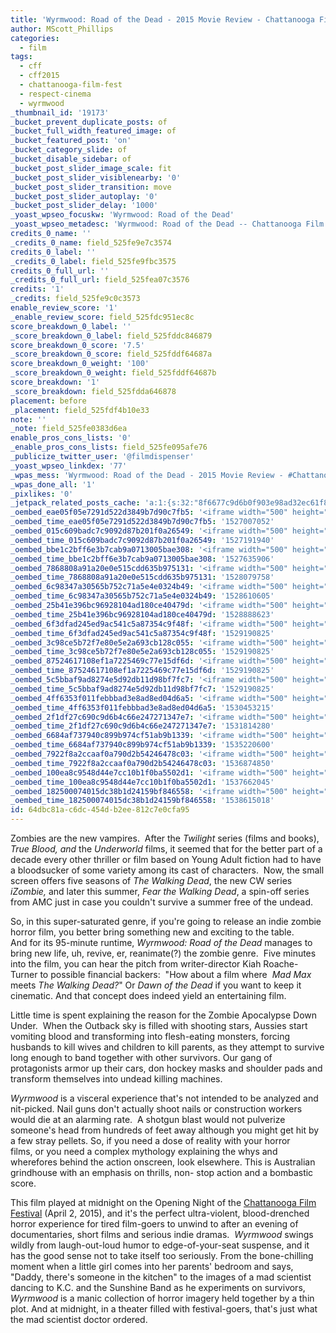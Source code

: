 ```yaml
---
title: 'Wyrmwood: Road of the Dead - 2015 Movie Review - Chattanooga Film Festival - Film Dispenser'
author: MScott_Phillips
categories:
  - film
tags:
  - cff
  - cff2015
  - chattanooga-film-fest
  - respect-cinema
  - wyrmwood
_thumbnail_id: '19173'
_bucket_prevent_duplicate_posts: of
_bucket_full_width_featured_image: of
_bucket_featured_post: 'on'
_bucket_category_slide: of
_bucket_disable_sidebar: of
_bucket_post_slider_image_scale: fit
_bucket_post_slider_visiblenearby: '0'
_bucket_post_slider_transition: move
_bucket_post_slider_autoplay: '0'
_bucket_post_slider_delay: '1000'
_yoast_wpseo_focuskw: 'Wyrmwood: Road of the Dead'
_yoast_wpseo_metadesc: 'Wyrmwood: Road of the Dead -- Chattanooga Film Festival (2015)'
credits_0_name: ''
_credits_0_name: field_525fe9e7c3574
credits_0_label: ''
_credits_0_label: field_525fe9fbc3575
credits_0_full_url: ''
_credits_0_full_url: field_525fea07c3576
credits: '1'
_credits: field_525fe9c0c3573
enable_review_score: '1'
_enable_review_score: field_525fdc951ec8c
score_breakdown_0_label: ''
_score_breakdown_0_label: field_525fddc846879
score_breakdown_0_score: '7.5'
_score_breakdown_0_score: field_525fddf64687a
score_breakdown_0_weight: '100'
_score_breakdown_0_weight: field_525fddf64687b
score_breakdown: '1'
_score_breakdown: field_525fdda646878
placement: before
_placement: field_525fdf4b10e33
note: ''
_note: field_525fe0383d6ea
enable_pros_cons_lists: '0'
_enable_pros_cons_lists: field_525fe095afe76
_publicize_twitter_user: '@filmdispenser'
_yoast_wpseo_linkdex: '77'
_wpas_mess: 'Wyrmwood: Road of the Dead - 2015 Movie Review - #Chattanooga Film Festival http://wp.me/p4iufG-4Zq @chattfilmfest #CFF2015 #RespectCinema'
_wpas_done_all: '1'
_pixlikes: '0'
_jetpack_related_posts_cache: 'a:1:{s:32:"8f6677c9d6b0f903e98ad32ec61f8deb";a:2:{s:7:"expires";i:1522613834;s:7:"payload";a:3:{i:0;a:1:{s:2:"id";i:18837;}i:1;a:1:{s:2:"id";i:26787;}i:2;a:1:{s:2:"id";i:18834;}}}}'
_oembed_eae05f05e7291d522d3849b7d90c7fb5: '<iframe width="500" height="281" src="https://www.youtube.com/embed/9teNKmm9R3k?start=3&feature=oembed" frameborder="0" allow="autoplay; encrypted-media" allowfullscreen></iframe>'
_oembed_time_eae05f05e7291d522d3849b7d90c7fb5: '1527007052'
_oembed_015c609badc7c9092d87b201f0a26549: '<iframe width="500" height="281" src="https://www.youtube.com/embed/dkhBDhQ4OxM?feature=oembed" frameborder="0" allow="autoplay; encrypted-media" allowfullscreen></iframe>'
_oembed_time_015c609badc7c9092d87b201f0a26549: '1527191940'
_oembed_bbe1c2bff6e3b7cab9a0713005bae308: '<iframe width="500" height="281" src="https://www.youtube.com/embed/_DTbx7c7ez8?feature=oembed" frameborder="0" allow="autoplay; encrypted-media" allowfullscreen></iframe>'
_oembed_time_bbe1c2bff6e3b7cab9a0713005bae308: '1527635906'
_oembed_7868808a91a20e0e515cdd635b975131: '<iframe width="500" height="281" src="https://www.youtube.com/embed/PEZ2r1YGKSA?feature=oembed" frameborder="0" allow="autoplay; encrypted-media" allowfullscreen></iframe>'
_oembed_time_7868808a91a20e0e515cdd635b975131: '1528079758'
_oembed_6c98347a30565b752c71a5e4e0324b49: '<iframe width="500" height="281" src="https://www.youtube.com/embed/FhwktRDG_aQ?feature=oembed" frameborder="0" allow="autoplay; encrypted-media" allowfullscreen></iframe>'
_oembed_time_6c98347a30565b752c71a5e4e0324b49: '1528610605'
_oembed_25b41e396bc96928104ad180ce40479d: '<iframe width="500" height="281" src="https://www.youtube.com/embed/MFWF9dU5Zc0?feature=oembed" frameborder="0" allow="autoplay; encrypted-media" allowfullscreen></iframe>'
_oembed_time_25b41e396bc96928104ad180ce40479d: '1528888623'
_oembed_6f3dfad245ed9ac541c5a87354c9f48f: '<iframe width="500" height="281" src="https://www.youtube.com/embed/rTMINaybeyE?feature=oembed" frameborder="0" allow="autoplay; encrypted-media" allowfullscreen></iframe>'
_oembed_time_6f3dfad245ed9ac541c5a87354c9f48f: '1529190825'
_oembed_3c98ce5b72f7e80e5e2a693cb128c055: '<iframe width="500" height="281" src="https://www.youtube.com/embed/j7RHHPN4gII?feature=oembed" frameborder="0" allow="autoplay; encrypted-media" allowfullscreen></iframe>'
_oembed_time_3c98ce5b72f7e80e5e2a693cb128c055: '1529190825'
_oembed_87524617108ef1a7225469c77e15df6d: '<iframe width="500" height="281" src="https://www.youtube.com/embed/bP8vCXPo-BA?feature=oembed" frameborder="0" allow="autoplay; encrypted-media" allowfullscreen></iframe>'
_oembed_time_87524617108ef1a7225469c77e15df6d: '1529190825'
_oembed_5c5bbaf9ad8274e5d92db11d98bf7fc7: '<iframe width="500" height="281" src="https://www.youtube.com/embed/yqAS2lPISa8?feature=oembed" frameborder="0" allow="autoplay; encrypted-media" allowfullscreen></iframe>'
_oembed_time_5c5bbaf9ad8274e5d92db11d98bf7fc7: '1529190825'
_oembed_4ff6353f011febbbad3e8ad8ed04d6a5: '<iframe width="500" height="281" src="https://www.youtube.com/embed/HikYI0jIAwU?feature=oembed" frameborder="0" allow="autoplay; encrypted-media" allowfullscreen></iframe>'
_oembed_time_4ff6353f011febbbad3e8ad8ed04d6a5: '1530453215'
_oembed_2f1df27c690c9d6b4c66e247271347e7: '<iframe width="500" height="281" src="https://www.youtube.com/embed/9XxLHyzsB_Q?feature=oembed" frameborder="0" allow="autoplay; encrypted-media" allowfullscreen></iframe>'
_oembed_time_2f1df27c690c9d6b4c66e247271347e7: '1531814280'
_oembed_6684af737940c899b974cf51ab9b1339: '<iframe width="500" height="281" src="https://www.youtube.com/embed/gp-8oB53P7k?feature=oembed" frameborder="0" allow="autoplay; encrypted-media" allowfullscreen></iframe>'
_oembed_time_6684af737940c899b974cf51ab9b1339: '1535220600'
_oembed_7922f8a2ccaaf0a790d2b54246478c03: '<iframe width="500" height="281" src="https://www.youtube.com/embed/AWvUNABT8sg?feature=oembed" frameborder="0" allow="autoplay; encrypted-media" allowfullscreen></iframe>'
_oembed_time_7922f8a2ccaaf0a790d2b54246478c03: '1536874850'
_oembed_100ea8c9548d44e7cc10b1f0ba5502d1: '<iframe width="500" height="281" src="https://www.youtube.com/embed/ek1ePFp-nBI?feature=oembed" frameborder="0" allow="autoplay; encrypted-media" allowfullscreen></iframe>'
_oembed_time_100ea8c9548d44e7cc10b1f0ba5502d1: '1537662045'
_oembed_182500074015dc38b1d24159bf846558: '<iframe width="500" height="281" src="https://www.youtube.com/embed/USPd0vX2sdc?feature=oembed" frameborder="0" allow="autoplay; encrypted-media" allowfullscreen></iframe>'
_oembed_time_182500074015dc38b1d24159bf846558: '1538615018'
id: 64dbc81a-c6dc-454d-b2ee-812c7e0cfa95
---
```

<p>Zombies are the new vampires.  After the <em>Twilight</em> series (films and books), <em>True Blood, and </em>the <em>Underworld </em>films, it seemed that for the better part of a decade every other thriller or film based on Young Adult fiction had to have a bloodsucker of some variety among its cast of characters.  Now, the small screen offers five seasons of <em>The Walking Dead</em>, the new CW series<em> iZombie, </em>and later this summer, <em>Fear the Walking Dead</em>, a spin-off series from AMC just in case you couldn't survive a summer free of the undead.</p>
<p>So, in this super-saturated genre, if you're going to release an indie zombie horror film, you better bring something new and exciting to the table.  And for its 95-minute runtime, <em>Wyrmwood: Road of the Dead</em> manages to bring new life, uh, revive, er, reanimate(?) the zombie genre.  Five minutes into the film, you can hear the pitch from writer-director Kiah Roache-Turner to possible financial backers:  "How about a film where  <em>Mad Max</em> meets <em>The Walking Dead?</em>" Or <em>Dawn of the Dead</em> if you want to keep it cinematic. And that concept does indeed yield an entertaining film.</p>
<p>Little time is spent explaining the reason for the Zombie Apocalypse Down Under.  When the Outback sky is filled with shooting stars, Aussies start vomiting blood and transforming into flesh-eating monsters, forcing husbands to kill wives and children to kill parents, as they attempt to survive long enough to band together with other survivors. Our gang of protagonists armor up their cars, don hockey masks and shoulder pads and transform themselves into undead killing machines.</p>
<p><em>Wyrmwood</em> is a visceral experience that's not intended to be analyzed and nit-picked. Nail guns don't actually shoot nails or construction workers would die at an alarming rate.  A shotgun blast would not pulverize someone's head from hundreds of feet away although you might get hit by a few stray pellets. So, if you need a dose of reality with your horror films, or you need a complex mythology explaining the whys and wherefores behind the action onscreen, look elsewhere. This is Australian grindhouse with an emphasis on thrills, non- stop action and a bombastic score.</p>
<p>This film played at midnight on the Opening Night of the <a href="http://chattanoogafilmfest.com/" target="_blank">Chattanooga Film Festival</a> (April 2, 2015), and it's the perfect ultra-violent, blood-drenched horror experience for tired film-goers to unwind to after an evening of documentaries, short films and serious indie dramas.  <em>Wyrmwood </em>swings wildly from laugh-out-loud humor to edge-of-your-seat suspense, and it has the good sense not to take itself too seriously. From the bone-chilling moment when a little girl comes into her parents' bedroom and says, "Daddy, there's someone in the kitchen" to the images of a mad scientist dancing to K.C. and the Sunshine Band as he experiments on survivors, <em>Wyrmwood</em> is a manic collection of horror imagery held together by a thin plot. And at midnight, in a theater filled with festival-goers, that's just what the mad scientist doctor ordered.</p>

